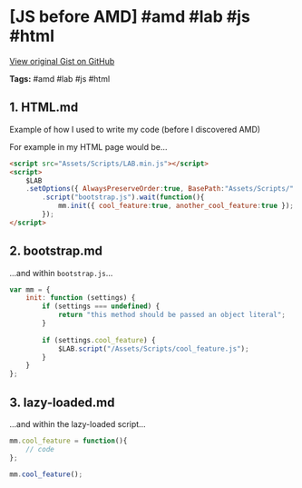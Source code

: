 # [JS before AMD] #amd #lab #js #html

[View original Gist on GitHub](https://gist.github.com/Integralist/2385187)

**Tags:** #amd #lab #js #html

## 1. HTML.md

Example of how I used to write my code (before I discovered AMD)

For example in my HTML page would be… 

```html
<script src="Assets/Scripts/LAB.min.js"></script>
<script>
	$LAB
	.setOptions({ AlwaysPreserveOrder:true, BasePath:"Assets/Scripts/" })
		.script("bootstrap.js").wait(function(){
			mm.init({ cool_feature:true, another_cool_feature:true });
		});
</script>
```

## 2. bootstrap.md

…and within `bootstrap.js`… 

```js
var mm = {
	init: function (settings) {
		if (settings === undefined) {
			return "this method should be passed an object literal";
		}
		
		if (settings.cool_feature) {
			$LAB.script("/Assets/Scripts/cool_feature.js");
		}
	}
};
```

## 3. lazy-loaded.md

…and within the lazy-loaded script… 

```js
mm.cool_feature = function(){
	// code
};

mm.cool_feature();
```

